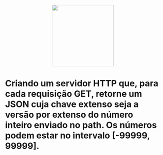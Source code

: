<p align="center">
  <img src="https://miro.medium.com/max/5120/1*1dB4wl4G2fYYfgKba_XLog.png"width="200">
</p>




# Criando um servidor HTTP que, para cada requisição GET, retorne um JSON cuja chave extenso seja a versão por extenso do número inteiro enviado no path. Os números podem estar no intervalo [-99999, 99999].

